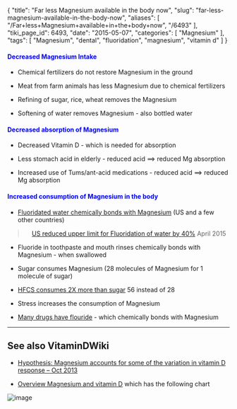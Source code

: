 {
    "title": "Far less Magnesium available in the body now",
    "slug": "far-less-magnesium-available-in-the-body-now",
    "aliases": [
        "/Far+less+Magnesium+available+in+the+body+now",
        "/6493"
    ],
    "tiki_page_id": 6493,
    "date": "2015-05-07",
    "categories": [
        "Magnesium"
    ],
    "tags": [
        "Magnesium",
        "dental",
        "fluoridation",
        "magnesium",
        "vitamin d"
    ]
}


#### <span style="color:#00F;">Decreased Magnesium Intake</span>

* Chemical fertilizers do not restore Magnesium in the ground

* Meat from farm animals has less Magnesium due to chemical fertilizers

* Refining of sugar, rice, wheat removes the Magnesium

* Softening of water removes Magnesium - also bottled water

#### <span style="color:#00F;">Decreased absorption of Magnesium</span>

* Decreased Vitamin D - which is needed for absorption

* Less stomach acid in elderly - reduced acid ==> reduced Mg absorption

* Increased use of Tums/ant-acid medications - reduced acid ==> reduced Mg absorption

#### <span style="color:#00F;">Increased consumption of Magnesium in the body</span>

* [Fluoridated water chemically bonds with Magnesium](/posts/hypothesis-fluoridation-reduces-magnesium-in-body) (US and a few other countries) 

> &nbsp; &nbsp; [US reduced upper limit for Fluoridation of water by 40%](http://articles.mercola.com/sites/articles/archive/2015/05/12/fluoride-overdose.aspx?e_cid=20150507Z1_DNL_NB_artTest_B2&utm_source=dnl&utm_medium=email&utm_content=artTest_B2&utm_campaign=20150507Z1_DNL_NB&et_cid=DM74147&et_rid=944278099) April 2015

* Fluoride in toothpaste and mouth rinses chemically bonds with Magnesium - when swallowed

* Sugar consumes Magnesium (28 molecules of Magnesium for 1 molecule of sugar)

* [HFCS consumes 2X more than sugar](/posts/fructose-high-fructose-corn-syrup-consumes-2x-more-magnesium-than-sugar) 56 instead of 28

* Stress increases the consumption of Magnesium

* [Many drugs have flouride](/posts/drugs-deplete-magnesium) - which chemically bonds with Magnesium

---

## See also VitaminDWiki

* [Hypothesis: Magnesium accounts for some of the variation in vitamin D response – Oct 2013](/posts/hypothesis-magnesium-accounts-for-some-of-the-variation-in-vitamin-d-response)

* [Overview Magnesium and vitamin D](/posts/overview-magnesium-and-vitamin-d) which has the following chart

<img src="/attachments/d3.mock.jpg" alt="image">